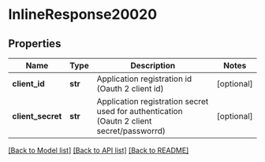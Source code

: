 # InlineResponse20020

## Properties
Name | Type | Description | Notes
------------ | ------------- | ------------- | -------------
**client_id** | **str** | Application registration id (Oauth 2 client id) | [optional] 
**client_secret** | **str** | Application registration secret used for authentication (Oautn 2 client secret/passworrd) | [optional] 

[[Back to Model list]](../README.md#documentation-for-models) [[Back to API list]](../README.md#documentation-for-api-endpoints) [[Back to README]](../README.md)


